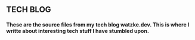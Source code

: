 ## TECH BLOG

#### These are the source files from my tech blog watzke.dev. This is where I writte about interesting tech stuff I have stumbled upon. 


